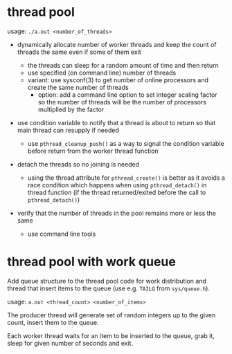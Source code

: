 # thread pool

usage: `./a.out <number_of_threads>`

- dynamically allocate number of worker threads and keep the count of threads
  the same even if some of them exit
  - the threads can sleep for a random amount of time and then return
  - use specified (on command line) number of threads
  - variant: use sysconf(3) to get number of online processors and create the
    same number of threads
    - option: add a command line option to set integer scaling factor so the
      number of threads will be the number of processors multiplied by the
      factor

- use condition variable to notify that a thread is about to return so that main
  thread can resupply if needed
  - use `pthread_cleanup_push()` as a way to signal the condition variable
    before return from the worker thread function

- detach the threads so no joining is needed
  - using the thread attribute for `pthread_create()` is better as it avoids a
    race condition which happens when using `pthread_detach()` in thread
    function (if the thread returned/exited before the call to
    `pthread_detach()`)

- verify that the number of threads in the pool remains more or less the same
  - use command line tools

# thread pool with work queue

Add queue structure to the thread pool code for work distribution and thread
that insert items to the queue (use e.g. `TAILQ` from `sys/queue.h`).

usage: `a.out <thread_count> <number_of_items>`

The producer thread will generate set of random integers up to the given count,
insert them to the queue.

Each worker thread waits for an item to be inserted to the queue, grab it,
sleep for given number of seconds and exit.

